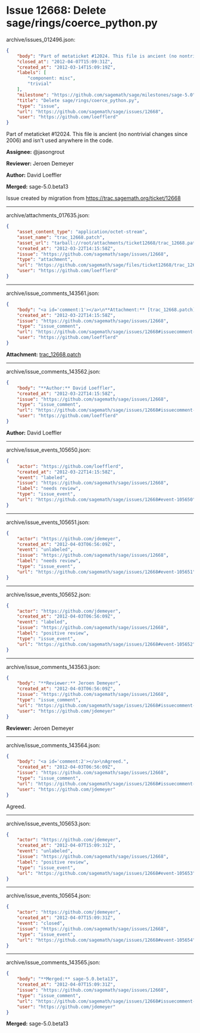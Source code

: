 # Issue 12668: Delete sage/rings/coerce_python.py

archive/issues_012496.json:
```json
{
    "body": "Part of metaticket #12024. This file is ancient (no nontrivial changes since 2006) and isn't used anywhere in the code.\n\n**Assignee:** @jasongrout\n\n**Reviewer:** Jeroen Demeyer\n\n**Author:** David Loeffler\n\n**Merged:** sage-5.0.beta13\n\nIssue created by migration from https://trac.sagemath.org/ticket/12668\n\n",
    "closed_at": "2012-04-07T15:09:31Z",
    "created_at": "2012-03-14T15:09:19Z",
    "labels": [
        "component: misc",
        "trivial"
    ],
    "milestone": "https://github.com/sagemath/sage/milestones/sage-5.0",
    "title": "Delete sage/rings/coerce_python.py",
    "type": "issue",
    "url": "https://github.com/sagemath/sage/issues/12668",
    "user": "https://github.com/loefflerd"
}
```
Part of metaticket #12024. This file is ancient (no nontrivial changes since 2006) and isn't used anywhere in the code.

**Assignee:** @jasongrout

**Reviewer:** Jeroen Demeyer

**Author:** David Loeffler

**Merged:** sage-5.0.beta13

Issue created by migration from https://trac.sagemath.org/ticket/12668





---

archive/attachments_017635.json:
```json
{
    "asset_content_type": "application/octet-stream",
    "asset_name": "trac_12668.patch",
    "asset_url": "tarball://root/attachments/ticket12668/trac_12668.patch",
    "created_at": "2012-03-22T14:15:58Z",
    "issue": "https://github.com/sagemath/sage/issues/12668",
    "type": "attachment",
    "url": "https://github.com/sagemath/sage/files/ticket12668/trac_12668.patch",
    "user": "https://github.com/loefflerd"
}
```



---

archive/issue_comments_143561.json:
```json
{
    "body": "<a id='comment:1'></a>\n**Attachment:** [trac_12668.patch](https://github.com/sagemath/sage/files/ticket12668/trac_12668.patch)",
    "created_at": "2012-03-22T14:15:58Z",
    "issue": "https://github.com/sagemath/sage/issues/12668",
    "type": "issue_comment",
    "url": "https://github.com/sagemath/sage/issues/12668#issuecomment-143561",
    "user": "https://github.com/loefflerd"
}
```

<a id='comment:1'></a>
**Attachment:** [trac_12668.patch](https://github.com/sagemath/sage/files/ticket12668/trac_12668.patch)



---

archive/issue_comments_143562.json:
```json
{
    "body": "**Author:** David Loeffler",
    "created_at": "2012-03-22T14:15:58Z",
    "issue": "https://github.com/sagemath/sage/issues/12668",
    "type": "issue_comment",
    "url": "https://github.com/sagemath/sage/issues/12668#issuecomment-143562",
    "user": "https://github.com/loefflerd"
}
```

**Author:** David Loeffler



---

archive/issue_events_105650.json:
```json
{
    "actor": "https://github.com/loefflerd",
    "created_at": "2012-03-22T14:15:58Z",
    "event": "labeled",
    "issue": "https://github.com/sagemath/sage/issues/12668",
    "label": "needs review",
    "type": "issue_event",
    "url": "https://github.com/sagemath/sage/issues/12668#event-105650"
}
```



---

archive/issue_events_105651.json:
```json
{
    "actor": "https://github.com/jdemeyer",
    "created_at": "2012-04-03T06:56:09Z",
    "event": "unlabeled",
    "issue": "https://github.com/sagemath/sage/issues/12668",
    "label": "needs review",
    "type": "issue_event",
    "url": "https://github.com/sagemath/sage/issues/12668#event-105651"
}
```



---

archive/issue_events_105652.json:
```json
{
    "actor": "https://github.com/jdemeyer",
    "created_at": "2012-04-03T06:56:09Z",
    "event": "labeled",
    "issue": "https://github.com/sagemath/sage/issues/12668",
    "label": "positive review",
    "type": "issue_event",
    "url": "https://github.com/sagemath/sage/issues/12668#event-105652"
}
```



---

archive/issue_comments_143563.json:
```json
{
    "body": "**Reviewer:** Jeroen Demeyer",
    "created_at": "2012-04-03T06:56:09Z",
    "issue": "https://github.com/sagemath/sage/issues/12668",
    "type": "issue_comment",
    "url": "https://github.com/sagemath/sage/issues/12668#issuecomment-143563",
    "user": "https://github.com/jdemeyer"
}
```

**Reviewer:** Jeroen Demeyer



---

archive/issue_comments_143564.json:
```json
{
    "body": "<a id='comment:2'></a>\nAgreed.",
    "created_at": "2012-04-03T06:56:09Z",
    "issue": "https://github.com/sagemath/sage/issues/12668",
    "type": "issue_comment",
    "url": "https://github.com/sagemath/sage/issues/12668#issuecomment-143564",
    "user": "https://github.com/jdemeyer"
}
```

<a id='comment:2'></a>
Agreed.



---

archive/issue_events_105653.json:
```json
{
    "actor": "https://github.com/jdemeyer",
    "created_at": "2012-04-07T15:09:31Z",
    "event": "unlabeled",
    "issue": "https://github.com/sagemath/sage/issues/12668",
    "label": "positive review",
    "type": "issue_event",
    "url": "https://github.com/sagemath/sage/issues/12668#event-105653"
}
```



---

archive/issue_events_105654.json:
```json
{
    "actor": "https://github.com/jdemeyer",
    "created_at": "2012-04-07T15:09:31Z",
    "event": "closed",
    "issue": "https://github.com/sagemath/sage/issues/12668",
    "type": "issue_event",
    "url": "https://github.com/sagemath/sage/issues/12668#event-105654"
}
```



---

archive/issue_comments_143565.json:
```json
{
    "body": "**Merged:** sage-5.0.beta13",
    "created_at": "2012-04-07T15:09:31Z",
    "issue": "https://github.com/sagemath/sage/issues/12668",
    "type": "issue_comment",
    "url": "https://github.com/sagemath/sage/issues/12668#issuecomment-143565",
    "user": "https://github.com/jdemeyer"
}
```

**Merged:** sage-5.0.beta13
